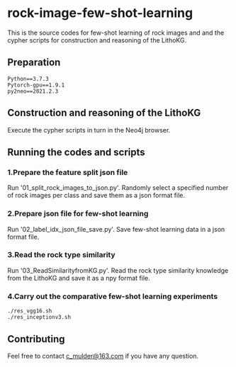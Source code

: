 # rock-image-few-shot-learning
This is the source codes for few-shot learning of rock images and and the cypher scripts for construction and reasoning of the LithoKG.
## Preparation
    Python==3.7.3
    Pytorch-gpu==1.9.1
    py2neo==2021.2.3
## Construction and reasoning of the LithoKG
Execute the cypher scripts in turn in the Neo4j browser. 
## Running the codes and scripts
### 1.Prepare the feature split json file
Run '01_split_rock_images_to_json.py'. Randomly select a specified number of rock images per class and save them as a json format file.
### 2.Prepare json file for few-shot learning
Run '02_label_idx_json_file_save.py'. Save few-shot learning data in a json format file.
### 3.Read the rock type similarity
Run '03_ReadSimilarityfromKG.py'. Read the rock type similarity knowledge from the LithoKG and save it as a npy format file.
### 4.Carry out the comparative few-shot learning experiments
    ./res_vgg16.sh
    ./res_inceptionv3.sh
## Contributing
Feel free to contact c_mulder@163.com if you have any question.
